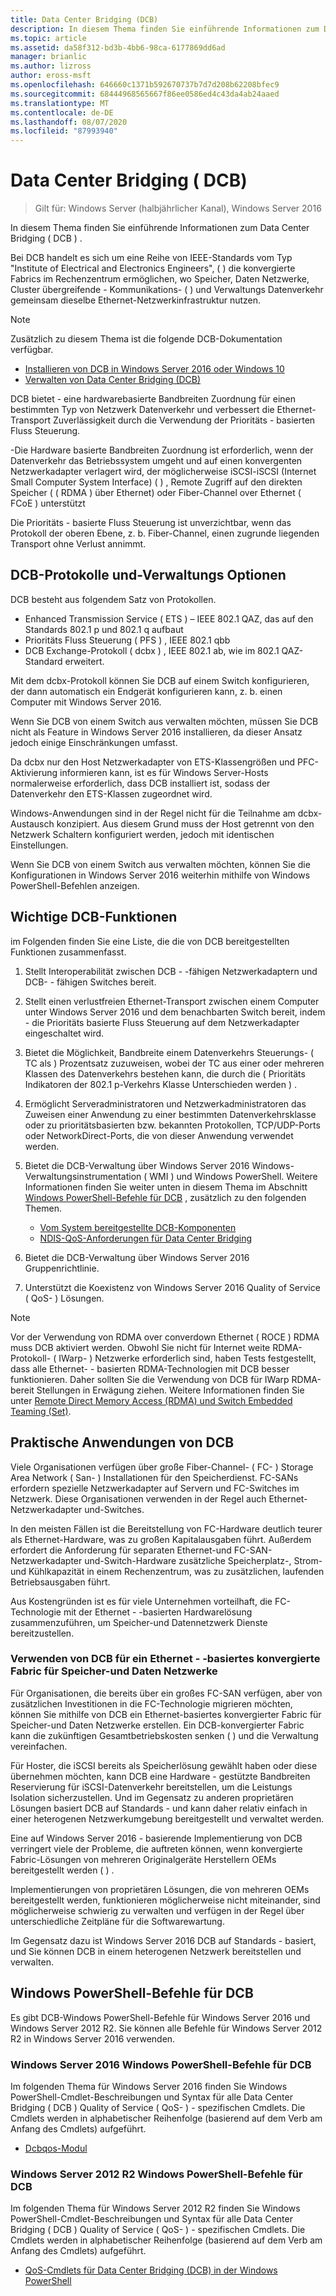 ```yaml
---
title: Data Center Bridging (DCB)
description: In diesem Thema finden Sie einführende Informationen zum Data Center Bridging in Windows Server 2016.
ms.topic: article
ms.assetid: da58f312-bd3b-4bb6-98ca-6177869dd6ad
manager: brianlic
ms.author: lizross
author: eross-msft
ms.openlocfilehash: 646660c1371b592670737b7d7d208b62208bfec9
ms.sourcegitcommit: 68444968565667f86ee0586ed4c43da4ab24aaed
ms.translationtype: MT
ms.contentlocale: de-DE
ms.lasthandoff: 08/07/2020
ms.locfileid: "87993940"
---
```

# <a name="data-center-bridging-dcb"></a>Data Center Bridging \( DCB\)

>Gilt für: Windows Server (halbjährlicher Kanal), Windows Server 2016

In diesem Thema finden Sie einführende Informationen zum Data Center Bridging \( DCB \) .

Bei DCB handelt es sich um eine Reihe von IEEE-Standards vom Typ "Institute of Electrical and Electronics Engineers", \( \) die konvergierte Fabrics im Rechenzentrum ermöglichen, wo Speicher, Daten Netzwerke, Cluster übergreifende \- Kommunikations- \( \) und Verwaltungs Datenverkehr gemeinsam dieselbe Ethernet-Netzwerkinfrastruktur nutzen.

>[!NOTE]
>Zusätzlich zu diesem Thema ist die folgende DCB-Dokumentation verfügbar.
>
>- [Installieren von DCB in Windows Server 2016 oder Windows 10](dcb-install.md)
>- [Verwalten von Data Center Bridging (DCB)](dcb-manage.md)

DCB bietet \- eine hardwarebasierte Bandbreiten Zuordnung für einen bestimmten Typ von Netzwerk Datenverkehr und verbessert die Ethernet-Transport Zuverlässigkeit durch die Verwendung der Prioritäts \- basierten Fluss Steuerung.

\-Die Hardware basierte Bandbreiten Zuordnung ist erforderlich, wenn der Datenverkehr das Betriebssystem umgeht und auf einen konvergenten Netzwerkadapter verlagert wird, der möglicherweise iSCSI-iSCSI (Internet Small Computer System Interface) \( \) , Remote Zugriff auf den direkten Speicher ( \( RDMA \) über Ethernet) oder Fiber-Channel over Ethernet \( FCoE \) unterstützt

Die Prioritäts \- basierte Fluss Steuerung ist unverzichtbar, wenn das Protokoll der oberen Ebene, z. b. Fiber-Channel, einen zugrunde liegenden Transport ohne Verlust annimmt.

## <a name="dcb-protocols-and-management-options"></a>DCB-Protokolle und-Verwaltungs Optionen

DCB besteht aus folgendem Satz von Protokollen.

- Enhanced Transmission Service \( ETS \) – IEEE 802.1 QAZ, das auf den Standards 802.1 p und 802.1 q aufbaut
- Prioritäts Fluss Steuerung \( PFS \) , IEEE 802.1 qbb
- DCB Exchange-Protokoll \( dcbx \) , IEEE 802.1 ab, wie im 802.1 QAZ-Standard erweitert.

Mit dem dcbx-Protokoll können Sie DCB auf einem Switch konfigurieren, der dann automatisch ein Endgerät konfigurieren kann, z. b. einen Computer mit Windows Server 2016.

Wenn Sie DCB von einem Switch aus verwalten möchten, müssen Sie DCB nicht als Feature in Windows Server 2016 installieren, da dieser Ansatz jedoch einige Einschränkungen umfasst.

Da dcbx nur den Host Netzwerkadapter von ETS-Klassengrößen und PFC-Aktivierung informieren kann, ist es für Windows Server-Hosts normalerweise erforderlich, dass DCB installiert ist, sodass der Datenverkehr den ETS-Klassen zugeordnet wird.

Windows-Anwendungen sind in der Regel nicht für die Teilnahme am dcbx-Austausch konzipiert. Aus diesem Grund muss der Host getrennt von den Netzwerk Schaltern konfiguriert werden, jedoch mit identischen Einstellungen.

Wenn Sie DCB von einem Switch aus verwalten möchten, können Sie die Konfigurationen in Windows Server 2016 weiterhin mithilfe von Windows PowerShell-Befehlen anzeigen.

##  <a name="important-dcb-functionality"></a>Wichtige DCB-Funktionen

im Folgenden finden Sie eine Liste, die die von DCB bereitgestellten Funktionen zusammenfasst.

1. Stellt Interoperabilität zwischen DCB \- -fähigen Netzwerkadaptern und DCB- \- fähigen Switches bereit.

2. Stellt einen verlustfreien Ethernet-Transport zwischen einem Computer unter Windows Server 2016 und dem benachbarten Switch bereit, indem \- die Prioritäts basierte Fluss Steuerung auf dem Netzwerkadapter eingeschaltet wird.

3. Bietet die Möglichkeit, Bandbreite einem Datenverkehrs Steuerungs- \( TC als \) Prozentsatz zuzuweisen, wobei der TC aus einer oder mehreren Klassen des Datenverkehrs bestehen kann, die durch die \( Prioritäts Indikatoren der 802.1 p-Verkehrs Klasse Unterschieden werden \) .

4. Ermöglicht Serveradministratoren und Netzwerkadministratoren das Zuweisen einer Anwendung zu einer bestimmten Datenverkehrsklasse oder zu prioritätsbasierten bzw. bekannten Protokollen, TCP/UDP-Ports oder NetworkDirect-Ports, die von dieser Anwendung verwendet werden.

5. Bietet die DCB-Verwaltung über Windows Server 2016 Windows-Verwaltungsinstrumentation \( WMI \) und Windows PowerShell. Weitere Informationen finden Sie weiter unten in diesem Thema im Abschnitt [Windows PowerShell-Befehle für DCB](#bkmk_wps) , zusätzlich zu den folgenden Themen.
    - [Vom System bereitgestellte DCB-Komponenten](/windows-hardware/drivers/network/system-provided-dcb-components)
    - [NDIS-QoS-Anforderungen für Data Center Bridging](/windows-hardware/drivers/network/ndis-qos-requirements-for-data-center-bridging)

6. Bietet die DCB-Verwaltung über Windows Server 2016 Gruppenrichtlinie.

7. Unterstützt die Koexistenz von Windows Server 2016 Quality of Service \( QoS- \) Lösungen.

>[!NOTE]
>Vor der Verwendung von RDMA over converdown Ethernet \( ROCE \) RDMA muss DCB aktiviert werden. Obwohl Sie nicht für Internet weite RDMA-Protokoll- \( IWarp- \) Netzwerke erforderlich sind, haben Tests festgestellt, dass alle Ethernet- \- basierten RDMA-Technologien mit DCB besser funktionieren. Daher sollten Sie die Verwendung von DCB für IWarp RDMA-bereit Stellungen in Erwägung ziehen. Weitere Informationen finden Sie unter [Remote Direct Memory Access (RDMA) und Switch Embedded Teaming (Set)](../../../virtualization/hyper-v-virtual-switch/RDMA-and-Switch-Embedded-Teaming.md).

##  <a name="practical-applications-of-dcb"></a>Praktische Anwendungen von DCB

Viele Organisationen verfügen über große Fiber-Channel- \( FC- \) Storage Area Network \( San- \) Installationen für den Speicherdienst. FC-SANs erfordern spezielle Netzwerkadapter auf Servern und FC-Switches im Netzwerk. Diese Organisationen verwenden in der Regel auch Ethernet-Netzwerkadapter und-Switches.

In den meisten Fällen ist die Bereitstellung von FC-Hardware deutlich teurer als Ethernet-Hardware, was zu großen Kapitalausgaben führt. Außerdem erfordert die Anforderung für separaten Ethernet-und FC-SAN-Netzwerkadapter und-Switch-Hardware zusätzliche Speicherplatz-, Strom-und Kühlkapazität in einem Rechenzentrum, was zu zusätzlichen, laufenden Betriebsausgaben führt.

Aus Kostengründen ist es für viele Unternehmen vorteilhaft, die FC-Technologie mit der Ethernet \- -basierten Hardwarelösung zusammenzuführen, um Speicher-und Datennetzwerk Dienste bereitzustellen.

### <a name="using-dcb-for-an-ethernet-based-converged-fabric-for-storage-and-data-networking"></a>Verwenden von DCB für ein Ethernet \- -basiertes konvergierte Fabric für Speicher-und Daten Netzwerke

Für Organisationen, die bereits über ein großes FC-SAN verfügen, aber von zusätzlichen Investitionen in die FC-Technologie migrieren möchten, können Sie mithilfe von DCB ein Ethernet-basiertes konvergierter Fabric für Speicher-und Daten Netzwerke erstellen. Ein DCB-konvergierter Fabric kann die zukünftigen Gesamtbetriebskosten senken \( \) und die Verwaltung vereinfachen.

Für Hoster, die iSCSI bereits als Speicherlösung gewählt haben oder diese übernehmen möchten, kann DCB eine Hardware \- gestützte Bandbreiten Reservierung für iSCSI-Datenverkehr bereitstellen, um die Leistungs Isolation sicherzustellen. Und im Gegensatz zu anderen proprietären Lösungen basiert DCB auf Standards \- und kann daher relativ einfach in einer heterogenen Netzwerkumgebung bereitgestellt und verwaltet werden.

Eine auf Windows Server 2016 \- basierende Implementierung von DCB verringert viele der Probleme, die auftreten können, wenn konvergierte Fabric-Lösungen von mehreren Originalgeräte Herstellern OEMs bereitgestellt werden \( \) .

Implementierungen von proprietären Lösungen, die von mehreren OEMs bereitgestellt werden, funktionieren möglicherweise nicht miteinander, sind möglicherweise schwierig zu verwalten und verfügen in der Regel über unterschiedliche Zeitpläne für die Softwarewartung.

Im Gegensatz dazu ist Windows Server 2016 DCB auf Standards \- basiert, und Sie können DCB in einem heterogenen Netzwerk bereitstellen und verwalten.

## <a name="windows-powershell-commands-for-dcb"></a><a name="bkmk_wps"></a>Windows PowerShell-Befehle für DCB

Es gibt DCB-Windows PowerShell-Befehle für Windows Server 2016 und Windows Server 2012 R2. Sie können alle Befehle für Windows Server 2012 R2 in Windows Server 2016 verwenden.

### <a name="windows-server-2016-windows-powershell-commands-for-dcb"></a>Windows Server 2016 Windows PowerShell-Befehle für DCB

Im folgenden Thema für Windows Server 2016 finden Sie Windows PowerShell-Cmdlet-Beschreibungen und Syntax für alle Data Center Bridging \( DCB \) Quality of Service \( QoS- \) \- spezifischen Cmdlets. Die Cmdlets werden in alphabetischer Reihenfolge (basierend auf dem Verb am Anfang des Cmdlets) aufgeführt.

- [Dcbqos-Modul](/powershell/module/dcbqos/?view=win10-ps)

### <a name="windows-server-2012-r2-windows-powershell-commands-for-dcb"></a>Windows Server 2012 R2 Windows PowerShell-Befehle für DCB

Im folgenden Thema für Windows Server 2012 R2 finden Sie Windows PowerShell-Cmdlet-Beschreibungen und Syntax für alle Data Center Bridging \( DCB \) Quality of Service \( QoS- \) \- spezifischen Cmdlets. Die Cmdlets werden in alphabetischer Reihenfolge (basierend auf dem Verb am Anfang des Cmdlets) aufgeführt.

- [QoS-Cmdlets für Data Center Bridging (DCB) in der Windows PowerShell](/powershell/module/dcbqos/?view=win10-ps&viewFallbackFrom=winserverr2-ps)
